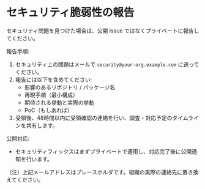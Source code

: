 # セキュリティ脆弱性の報告

セキュリティ問題を見つけた場合は、公開 Issue ではなくプライベートに報告してください。

報告手順:
1. セキュリティ上の問題はメールで `security@your-org.example.com` に送ってください。
2. 報告には以下を含めてください:
   - 影響のあるリポジトリ / パッケージ名
   - 再現手順（最小構成）
   - 期待される挙動と実際の挙動
   - PoC（もしあれば）
3. 受領後、48時間以内に受領確認の連絡を行い、調査・対応予定のタイムラインを共有します。

公開対応:
- セキュリティフィックスはまずプライベートで適用し、対応完了後に公開通知を行います。

（注）上記メールアドレスはプレースホルダです。組織の実際の連絡先に置き換えてください。